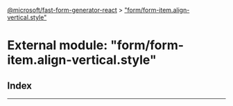 [@microsoft/fast-form-generator-react](../README.md) > ["form/form-item.align-vertical.style"](../modules/_form_form_item_align_vertical_style_.md)

# External module: "form/form-item.align-vertical.style"

## Index

---

